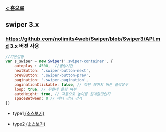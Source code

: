 ### [ < 홈으로](https://github.com/netfolder/public_chunjae)

## swiper 3.x

### https://github.com/nolimits4web/Swiper/blob/Swiper3/API.md 3.x 버젼 사용

```javascript
//기본설정
var s_swiper = new Swiper('.swiper-container', {				
	autoplay : 4500,  //롤링시간
	nextButton: '.swiper-button-next',
	prevButton: '.swiper-button-prev',
	pagination: '.swiper-pagination',
	paginationClickable: false, // 하단 페이지 버튼 클릭유무
	loop: true, // 무한대 롤링 여부
	autoHeight: true, // 자동으로 높이를 잡게할것인지
	spaceBetween: 0 // 배너 간의 간격
})
```
<!--##### [옵션더보기 ↓](#option)-->

 - type1[ (소스보기) ](https://github.com/netfolder/public_chunjae/blob/master/swiper/html/m_swiper.html)

 	<!-- ![Alt text](images/type1.jpg) -->

 - type2[ (소스보기) ](https://github.com/netfolder/public_chunjae/blob/master/slick/html/m_sample_01.html)

 	<!-- ![Alt text](images/type2.jpg) -->
